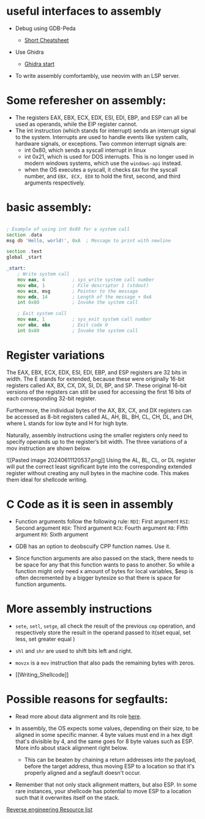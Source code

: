# useful interfaces to assembly
- Debug using GDB-Peda
    - [Short Cheatsheet](https://github.com/nnamon/linux-exploitation-course/blob/master/lessons/3_intro_to_tools/lessonplan.md)

- Use Ghidra
    - [Ghidra start](https://guyinatuxedo.github.io/02-intro_tooling/ghidra/index.html) 
- To write assembly comfortambly, use neovim with an LSP server.


# Some referesher on assembly: 
 - The registers EAX, EBX, ECX, EDX, ESI, EDI, EBP, and ESP can all be used as operands, while the EIP register cannot.
- The int instruction (which stands for interrupt) sends an interrupt signal to the system. Interrupts are used to handle events like system calls, hardware signals, or exceptions. Two common interrupt signals are:
    - int 0x80, which sends a syscall interrupt in linux
    - int 0x21, which is used for DOS interrupts. This is no longer used in modern windows systems, which use the `windows-api` instead.
    - when the OS executes a syscall, it checks `EAX` for the syscall number, and `EBX, ECX, EDX` to hold the first, second, and third arguments respectively.
# basic assembly:
```asm

; Example of using int 0x80 for a system call
section .data
msg db 'Hello, world!', 0xA  ; Message to print with newline

section .text
global _start

_start:
    ; Write system call
    mov eax, 4          ; sys_write system call number
    mov ebx, 1          ; File descriptor 1 (stdout)
    mov ecx, msg        ; Pointer to the message
    mov edx, 14         ; Length of the message + 0xA
    int 0x80            ; Invoke the system call

    ; Exit system call
    mov eax, 1          ; sys_exit system call number
    xor ebx, ebx        ; Exit code 0
    int 0x80            ; Invoke the system call
```
# Register variations
The EAX, EBX, ECX, EDX, ESI, EDI, EBP, and ESP registers are 32 bits
in width. 
The E stands for extended, because these were originally 16-bit registers called AX, BX, CX, DX, SI, DI, BP, and SP.
These original 16-bit versions of the registers can still be used for accessing the first 16 bits of each corresponding 32-bit register.

Furthermore, the individual bytes of the AX, BX, CX, and DX registers can be accessed as 8-bit registers called AL, AH, BL, BH, CL, CH, DL, and DH, where L stands for low byte and H for high byte.

Naturally, assembly instructions using the smaller registers only need to specify operands up to the register’s bit width. The three variations of a mov instruction are shown below.

![[Pasted image 20240611120537.png]]
Using the AL, BL, CL, or DL register will put the correct least significant
byte into the corresponding extended register without creating any null bytes in the machine code. This makes them ideal for shellcode writing.
# C Code as it is seen in assembly
- Function arguments follow the following rule:
    `RDI`: First argument
    `RSI`: Second argument
    `RDX`: Third argument
    `RCX`: Fourth argument
    `R8`: Fifth argument
    `R9`: Sixth argument
- GDB has an option to deobscuify CPP function names. Use it.

- Since function arguments are also passed on the stack, there needs to be space for any that this function wants to pass to another.  So while a function might only need x amount of bytes for local variables, $esp is often decremented by a bigger bytesize so that there is space for function arguments.
# More assembly instructions

- `sete`, `setl`, `setge`, all check the result of the previous `cmp` operation, and respectively store the result in the operand passed to it(set equal, set less, set greater equal )
- `shl` and `shr` are used to shift bits left and right. 
- `movzx` is a `mov` instruction that also pads the remaining bytes with zeros. 

- [[Writing_Shellcode]]

# Possible reasons for segfaults:
- Read more about data alignment and its role [here](Data_alignment).

- In assembly, the OS expects some values, depending on their size, to be aligned in some specific manner. 4 byte values must end in a hex digit that's divisible by 4, and the same goes for 8 byte values such as ESP. More info about stack alignment right below.  
	- This can be beaten by chaining a return addresses into the payload, before the target address, thus moving ESP to a location so that it's properly aligned and a segfault doesn't occur.
- Remember that not only stack allignment matters, but also ESP. In some rare instances, your shellcode has potential to move ESP to a location such that it overwrites itself on the stack. 




[Reverse engineering Resource list](https://gist.github.com/DtxdF/9c9297945bd7165c53b264ec597a9c39)
